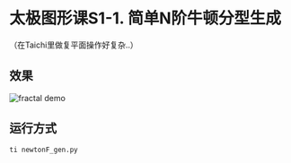 # 太极图形课S1-1. 简单N阶牛顿分型生成

（在Taichi里做复平面操作好复杂..）


## 效果

![fractal demo](./data/newton_fractal.gif)


## 运行方式

```
ti newtonF_gen.py
```
